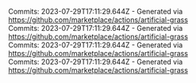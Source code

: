 Commits: 2023-07-29T17:11:29.644Z - Generated via https://github.com/marketplace/actions/artificial-grass
<br>
Commits: 2023-07-29T17:11:29.644Z - Generated via https://github.com/marketplace/actions/artificial-grass
<br>
Commits: 2023-07-29T17:11:29.644Z - Generated via https://github.com/marketplace/actions/artificial-grass
<br>
Commits: 2023-07-29T17:11:29.644Z - Generated via https://github.com/marketplace/actions/artificial-grass
<br>

